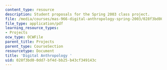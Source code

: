 ```yaml
---
content_type: resource
description: Student proposals for the Spring 2003 class project.
file: /media/courses/mas-966-digital-anthropology-spring-2003/028f3bd00dd7bf4dbb25b43cf349143c_project.pdf
file_type: application/pdf
learning_resource_types:
- Projects
ocw_type: OCWFile
parent_title: Projects
parent_type: CourseSection
resourcetype: Document
title: 'Digital Anthropology '
uid: 028f3bd0-0dd7-bf4d-bb25-b43cf349143c
---
```

